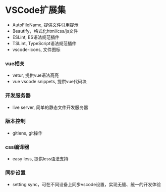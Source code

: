 # VSCode扩展集

- AutoFileName, 提供文件引用提示
- Beautify，格式化html/css/js文件
- ESLint, ES语法规范插件
- TSLint, TypeScript语法规范插件
- vscode-icons, 文件图标

### vue相关
- vetur, 提供vue语法高亮
- vue vscode snippets, 提供vue代码块

### 开发服务器
- live server, 简单的静态文件开发服务器

### 版本控制
- gitlens, git操作

### css编译器
- easy less, 提供less语法支持

### 同步设置
- setting sync，可在不同设备上同步vscode设置，实现无缝、统一的开发体验